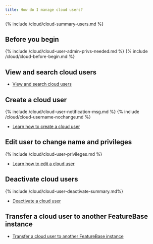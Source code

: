 ```yaml
---
title: How do I manage cloud users?
---
```


{% include /cloud/cloud-summary-users.md %}

## Before you begin

{% include /cloud/cloud-user-admin-privs-needed.md %}
{% include /cloud/cloud-before-begin.md %}

## View and search cloud users

* [View and search cloud users](/cloud/configuration/cloud-users-view-search)

## Create a cloud user

{% include /cloud/cloud-user-notification-msg.md %}
{% include /cloud/cloud-username-nochange.md %}

* [Learn how to create a cloud user](/cloud/configuration/cloud-users-create)

## Edit user to change name and privileges

{% include /cloud/cloud-user-privileges.md %}

* [Learn how to edit a cloud user](/cloud/configuration/cloud-users-edit)

## Deactivate cloud users

{% include /cloud/cloud-user-deactivate-summary.md%}

* [Deactivate a cloud user](/cloud/configuration/cloud-users-deactivate)

## Transfer a cloud user to another FeatureBase instance

* [Transfer a cloud user to another FeatureBase instance](/cloud/configuration/cloud-users-transfer)
